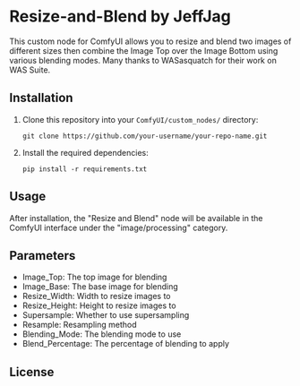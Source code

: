 # Resize-and-Blend by JeffJag
This custom node for ComfyUI allows you to resize and blend two images of different sizes then combine the Image Top over the Image Bottom using various blending modes. Many thanks to WASasquatch for their work on WAS Suite.

## Installation

1. Clone this repository into your `ComfyUI/custom_nodes/` directory:
   ```
   git clone https://github.com/your-username/your-repo-name.git
   ```
2. Install the required dependencies:
   ```
   pip install -r requirements.txt
   ```

## Usage

After installation, the "Resize and Blend" node will be available in the ComfyUI interface under the "image/processing" category.

## Parameters

- Image_Top: The top image for blending
- Image_Base: The base image for blending
- Resize_Width: Width to resize images to
- Resize_Height: Height to resize images to
- Supersample: Whether to use supersampling
- Resample: Resampling method
- Blending_Mode: The blending mode to use
- Blend_Percentage: The percentage of blending to apply

## License
